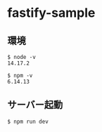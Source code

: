 # fastify-sample

## 環境

```
$ node -v
14.17.2

$ npm -v
6.14.13
```

## サーバー起動

```
$ npm run dev
```
